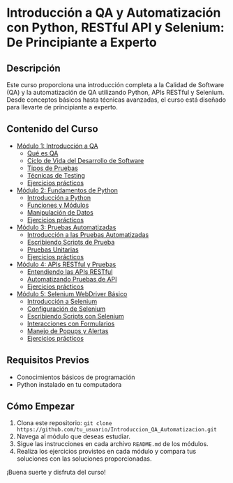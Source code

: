 # Introducción a QA y Automatización con Python, RESTful API y Selenium: De Principiante a Experto

## Descripción

Este curso proporciona una introducción completa a la Calidad de Software (QA) y la automatización de QA utilizando Python, APIs RESTful y Selenium. Desde conceptos básicos hasta técnicas avanzadas, el curso está diseñado para llevarte de principiante a experto.

## Contenido del Curso

- [Módulo 1: Introducción a QA](./Introduccion_QA_Automatizacion/01_Introduccion_QA)
  - [Qué es QA](./Introduccion_QA_Automatizacion/01_Introduccion_QA/01_Que_es_QA.md)
  - [Ciclo de Vida del Desarrollo de Software](./Introduccion_QA_Automatizacion/01_Introduccion_QA/02_Ciclo_Vida_Desarrollo_Software.md)
  - [Tipos de Pruebas](./Introduccion_QA_Automatizacion/01_Introduccion_QA/03_Tipos_Pruebas.md)
  - [Técnicas de Testing](./Introduccion_QA_Automatizacion/01_Introduccion_QA/04_Tecnicas_Testing.md)
  - [Ejercicios prácticos](./Introduccion_QA_Automatizacion/01_Introduccion_QA/ejercicios/ejercicio_que_es_QA.md)
- [Módulo 2: Fundamentos de Python](./Introduccion_QA_Automatizacion/02_Fundamentos_Python)
  - [Introducción a Python](./Introduccion_QA_Automatizacion/02_Fundamentos_Python/01_Introduccion_Python.md)
  - [Funciones y Módulos](./Introduccion_QA_Automatizacion/02_Fundamentos_Python/02_Funciones_Modulos.md)
  - [Manipulación de Datos](./Introduccion_QA_Automatizacion/02_Fundamentos_Python/03_Manipulacion_Datos.md)
  - [Ejercicios prácticos](./Introduccion_QA_Automatizacion/02_Fundamentos_Python/ejercicios/ejercicio_fundamentos_python.md)
- [Módulo 3: Pruebas Automatizadas](./Introduccion_QA_Automatizacion/03_Pruebas_Automatizadas)
  - [Introducción a las Pruebas Automatizadas](./Introduccion_QA_Automatizacion/03_Pruebas_Automatizadas/01_Introduccion_Pruebas_Automatizadas.md)
  - [Escribiendo Scripts de Prueba](./Introduccion_QA_Automatizacion/03_Pruebas_Automatizadas/02_Escribiendo_Scripts_Prueba.md)
  - [Pruebas Unitarias](./Introduccion_QA_Automatizacion/03_Pruebas_Automatizadas/03_Pruebas_Unitarias.md)
  - [Ejercicios prácticos](./Introduccion_QA_Automatizacion/03_Pruebas_Automatizadas/ejercicios/ejercicio_pruebas_automatizadas.md)
- [Módulo 4: APIs RESTful y Pruebas](./Introduccion_QA_Automatizacion/04_APIs_RESTful)
  - [Entendiendo las APIs RESTful](./Introduccion_QA_Automatizacion/04_APIs_RESTful/01_Entendiendo_APIs_RESTful.md)
  - [Automatizando Pruebas de API](./Introduccion_QA_Automatizacion/04_APIs_RESTful/02_Automatizando_Pruebas_API.md)
  - [Ejercicios prácticos](./Introduccion_QA_Automatizacion/04_APIs_RESTful/ejercicios/ejercicio_apis_restful.md)
- [Módulo 5: Selenium WebDriver Básico](./Introduccion_QA_Automatizacion/05_Selenium_Basico)
  - [Introducción a Selenium](./Introduccion_QA_Automatizacion/05_Selenium_Basico/01_Introduccion_Selenium.md)
  - [Configuración de Selenium](./Introduccion_QA_Automatizacion/05_Selenium_Basico/02_Configuracion_Selenium.md)
  - [Escribiendo Scripts con Selenium](./Introduccion_QA_Automatizacion/05_Selenium_Basico/03_Escribiendo_Scripts_Selenium.md)
  - [Interacciones con Formularios](./Introduccion_QA_Automatizacion/05_Selenium_Basico/04_Interacciones_Formularios.md)
  - [Manejo de Popups y Alertas](./Introduccion_QA_Automatizacion/05_Selenium_Basico/05_Manejo_Popups_Alertas.md)
  - [Ejercicios prácticos](./Introduccion_QA_Automatizacion/05_Selenium_Basico/ejercicios/ejercicio_selenium_basico.md)

## Requisitos Previos

- Conocimientos básicos de programación
- Python instalado en tu computadora

## Cómo Empezar

1. Clona este repositorio: `git clone https://github.com/tu_usuario/Introduccion_QA_Automatizacion.git`
2. Navega al módulo que deseas estudiar.
3. Sigue las instrucciones en cada archivo `README.md` de los módulos.
4. Realiza los ejercicios provistos en cada módulo y compara tus soluciones con las soluciones proporcionadas.

¡Buena suerte y disfruta del curso!
